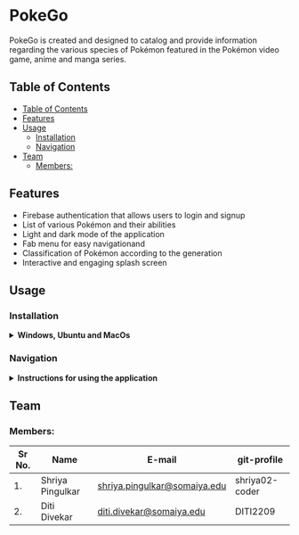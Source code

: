 # PokeGo

PokeGo is created and designed to catalog and provide information regarding the various species of Pokémon featured in the Pokémon video game, anime and manga series. 

## Table of Contents
- [Table of Contents](#table-of-contents)
- [Features](#features)
- [Usage](#usage)
  - [Installation](#installation)
  - [Navigation](#navigation)
- [Team](#team)
  - [Members:](#members)

## Features
* Firebase authentication that allows users to login and signup
* List of various Pokémon and their abilities
* Light and dark mode of the application
* Fab menu for easy navigationand 
* Classification of Pokémon according to the generation
* Interactive and engaging splash screen

## Usage

### Installation 

<details>
    <summary><b>Windows, Ubuntu and MacOs</b></summary>
  
   1. Add Flutter to your machine
  
   2. Open this project folder with Terminal/CMD and run flutter packages get
  
   3. Run flutter run to build and run the debug app on your emulator/phone
   
</details>

### Navigation

<details>
    <summary><b>Instructions for using the application</b></summary>

   1. Register an account/login to your account and get redirected to the landing page
   2. PokeGo button redirects you to the list of Pokémons. Abilities button and items button redirect you to Pokémon abilities and the items.
   3. Location buttons displays the various locations mentioned in the game/manga/series.
   4. Scrolling down on the landing page, one can view the Pokémon news.
   5. Fab menu is also present for smooth and efficient navigation.


</details>

## Team

### Members:
| Sr No. | Name               | E-mail                       | git-profile     |
| -------| -------------------| -----------------------------| ----------------|
| 1.     | Shriya Pingulkar   | shriya.pingulkar@somaiya.edu | shriya02-coder  |
| 2.     | Diti Divekar       | diti.divekar@somaiya.edu     | DITI2209        |


